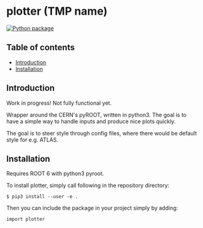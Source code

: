 # plotter (TMP name)

[![Python package](https://github.com/fnechans/plotter/actions/workflows/python-package.yml/badge.svg)](https://github.com/fnechans/plotter/actions/workflows/python-package.yml)

## Table of contents

- [Introduction](#introduction)
- [Installation](#installation)

## Introduction

Work in progress! Not fully functional yet.

Wrapper around the CERN's pyROOT, written in python3. The goal is to have a simple way to handle inputs and produce nice plots quickly.

The goal is to steer style through config files, where there would be default style for e.g. ATLAS. 


## Installation

Requires ROOT 6 with python3 pyroot.

To install plotter, simply call following in the repository directory:

    $ pip3 install --user -e .

Then you can include the package in your project simply by adding:

    import plotter
